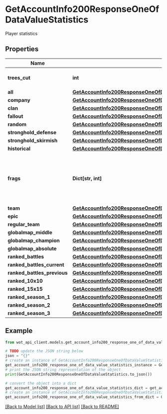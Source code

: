 # GetAccountInfo200ResponseOneOfDataValueStatistics

Player statistics

## Properties

Name | Type | Description | Notes
------------ | ------------- | ------------- | -------------
**trees_cut** | **int** | Trees knocked down | 
**all** | [**GetAccountInfo200ResponseOneOfDataValueStatisticsAll**](GetAccountInfo200ResponseOneOfDataValueStatisticsAll.md) |  | 
**company** | [**GetAccountInfo200ResponseOneOfDataValueStatisticsCompany**](GetAccountInfo200ResponseOneOfDataValueStatisticsCompany.md) |  | 
**clan** | [**GetAccountInfo200ResponseOneOfDataValueStatisticsClan**](GetAccountInfo200ResponseOneOfDataValueStatisticsClan.md) |  | 
**fallout** | [**GetAccountInfo200ResponseOneOfDataValueStatisticsFallout**](GetAccountInfo200ResponseOneOfDataValueStatisticsFallout.md) |  | [optional] 
**random** | [**GetAccountInfo200ResponseOneOfDataValueStatisticsRandom**](GetAccountInfo200ResponseOneOfDataValueStatisticsRandom.md) |  | [optional] 
**stronghold_defense** | [**GetAccountInfo200ResponseOneOfDataValueStatisticsStrongholdDefense**](GetAccountInfo200ResponseOneOfDataValueStatisticsStrongholdDefense.md) |  | 
**stronghold_skirmish** | [**GetAccountInfo200ResponseOneOfDataValueStatisticsStrongholdSkirmish**](GetAccountInfo200ResponseOneOfDataValueStatisticsStrongholdSkirmish.md) |  | 
**historical** | [**GetAccountInfo200ResponseOneOfDataValueStatisticsHistorical**](GetAccountInfo200ResponseOneOfDataValueStatisticsHistorical.md) |  | 
**frags** | **Dict[str, int]** | Number and models of vehicles destroyed by a player. Player&#39;s private data. | 
**team** | [**GetAccountInfo200ResponseOneOfDataValueStatisticsTeam**](GetAccountInfo200ResponseOneOfDataValueStatisticsTeam.md) |  | 
**epic** | [**GetAccountInfo200ResponseOneOfDataValueStatisticsEpic**](GetAccountInfo200ResponseOneOfDataValueStatisticsEpic.md) |  | [optional] 
**regular_team** | [**GetAccountInfo200ResponseOneOfDataValueStatisticsRegularTeam**](GetAccountInfo200ResponseOneOfDataValueStatisticsRegularTeam.md) |  | 
**globalmap_middle** | [**GetAccountInfo200ResponseOneOfDataValueStatisticsGlobalmapMiddle**](GetAccountInfo200ResponseOneOfDataValueStatisticsGlobalmapMiddle.md) |  | [optional] 
**globalmap_champion** | [**GetAccountInfo200ResponseOneOfDataValueStatisticsGlobalmapChampion**](GetAccountInfo200ResponseOneOfDataValueStatisticsGlobalmapChampion.md) |  | [optional] 
**globalmap_absolute** | [**GetAccountInfo200ResponseOneOfDataValueStatisticsGlobalmapAbsolute**](GetAccountInfo200ResponseOneOfDataValueStatisticsGlobalmapAbsolute.md) |  | [optional] 
**ranked_battles** | [**GetAccountInfo200ResponseOneOfDataValueStatisticsRankedBattles**](GetAccountInfo200ResponseOneOfDataValueStatisticsRankedBattles.md) |  | [optional] 
**ranked_battles_current** | [**GetAccountInfo200ResponseOneOfDataValueStatisticsRankedBattlesCurrent**](GetAccountInfo200ResponseOneOfDataValueStatisticsRankedBattlesCurrent.md) |  | [optional] 
**ranked_battles_previous** | [**GetAccountInfo200ResponseOneOfDataValueStatisticsRankedBattlesPrevious**](GetAccountInfo200ResponseOneOfDataValueStatisticsRankedBattlesPrevious.md) |  | [optional] 
**ranked_10x10** | [**GetAccountInfo200ResponseOneOfDataValueStatisticsRanked10x10**](GetAccountInfo200ResponseOneOfDataValueStatisticsRanked10x10.md) |  | [optional] 
**ranked_15x15** | [**GetAccountInfo200ResponseOneOfDataValueStatisticsRanked15x15**](GetAccountInfo200ResponseOneOfDataValueStatisticsRanked15x15.md) |  | [optional] 
**ranked_season_1** | [**GetAccountInfo200ResponseOneOfDataValueStatisticsRankedSeason1**](GetAccountInfo200ResponseOneOfDataValueStatisticsRankedSeason1.md) |  | [optional] 
**ranked_season_2** | [**GetAccountInfo200ResponseOneOfDataValueStatisticsRankedSeason2**](GetAccountInfo200ResponseOneOfDataValueStatisticsRankedSeason2.md) |  | [optional] 
**ranked_season_3** | [**GetAccountInfo200ResponseOneOfDataValueStatisticsRankedSeason3**](GetAccountInfo200ResponseOneOfDataValueStatisticsRankedSeason3.md) |  | [optional] 

## Example

```python
from wot_api_client.models.get_account_info200_response_one_of_data_value_statistics import GetAccountInfo200ResponseOneOfDataValueStatistics

# TODO update the JSON string below
json = "{}"
# create an instance of GetAccountInfo200ResponseOneOfDataValueStatistics from a JSON string
get_account_info200_response_one_of_data_value_statistics_instance = GetAccountInfo200ResponseOneOfDataValueStatistics.from_json(json)
# print the JSON string representation of the object
print(GetAccountInfo200ResponseOneOfDataValueStatistics.to_json())

# convert the object into a dict
get_account_info200_response_one_of_data_value_statistics_dict = get_account_info200_response_one_of_data_value_statistics_instance.to_dict()
# create an instance of GetAccountInfo200ResponseOneOfDataValueStatistics from a dict
get_account_info200_response_one_of_data_value_statistics_from_dict = GetAccountInfo200ResponseOneOfDataValueStatistics.from_dict(get_account_info200_response_one_of_data_value_statistics_dict)
```
[[Back to Model list]](../README.md#documentation-for-models) [[Back to API list]](../README.md#documentation-for-api-endpoints) [[Back to README]](../README.md)


